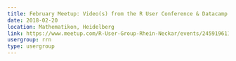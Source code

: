 ```yaml
---
title: February Meetup: Video(s) from the R User Conference & Datacamp info
date: 2018-02-20
location: Mathematikon, Heidelberg
link: https://www.meetup.com/R-User-Group-Rhein-Neckar/events/245919611/
usergroup: rrn
type: usergroup
---
```

